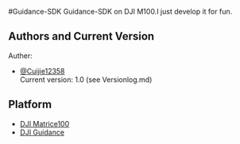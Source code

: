 #Guidance-SDK
Guidance-SDK on DJI M100.I just develop it for fun.
## Authors and Current Version
Auther: 
- [@Cuijie12358](https://github.com/Cuijie12358)<br/>
Current version:
1.0 (see Versionlog.md)
## Platform
- [DJI Matrice100](http://www.dji.com/matrice100)
- [DJI Guidance](http://www.dji.com/guidance)
